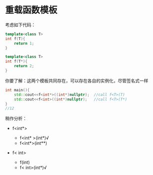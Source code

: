 # 重载函数模板

考虑如下代码：

```cpp
template<class T>
int f(T){
    return 1;
}

template<class T>
int f(T*){
    return 2;
}
```

你要了解：这两个模板共同存在，可以存在各自的实例化，尽管签名式一样

```cpp
int main(){
    std::cout<<f<int*>((int*)nullptr);	//call f<T>(T)
    std::cout<<f<int>((int*)nullptr);	//call f<T>(T*)
}
//12
```

稍作分析：

* f<int*>
  * f<int* >(int*)√
  * f<int*>(int**)

* f< int>
  * f<int>(int)
  * f< int>(int*)√

